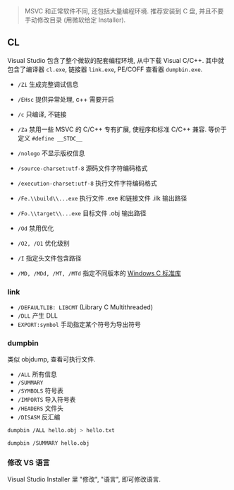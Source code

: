 > MSVC 和正常软件不同, 还包括大量编程环境. 推荐安装到 C 盘, 并且不要手动修改目录 (用微软给定 Installer).

## CL

Visual Studio 包含了整个微软的配套编程环境, 从中下载 Visual C/C++. 其中就包含了编译器 `cl.exe`, 链接器 `link.exe`, PE/COFF 查看器 `dumpbin.exe`.


- `/Zi`           生成完整调试信息
- `/EHsc`          提供异常处理, c++ 需要开启
- `/c` 只编译, 不链接
- `/Za` 禁用一些 MSVC 的 C/C++ 专有扩展, 使程序和标准 C/C++ 兼容. 等价于定义 `#define __STDC__`
- `/nologo`        不显示版权信息
- `/source-charset:utf-8`     源码文件字符编码格式
- `/execution-charset:utf-8`   执行文件字符编码格式
- `/Fe.\\build\\...exe`        执行文件 .exe 和链接文件 .ilk 输出路径
- `/Fo.\\target\\...exe`       目标文件 .obj 输出路径                

- `/Od` 禁用优化
- `/O2, /O1` 优化级别
- `/I` 指定头文件包含路径

- `/MD, /MDd, /MT, /MTd` 指定不同版本的 [Windows C 标准库](../运行时/C%20标准库.md)

### link

- `/DEFAULTLIB: LIBCMT`  (Library C Multithreaded)
- `/DLL` 产生 DLL
- `EXPORT:symbol` 手动指定某个符号为导出符号

### dumpbin

类似 objdump, 查看可执行文件.
- `/ALL` 所有信息
- `/SUMMARY` 
- `/SYMBOLS` 符号表
- `/IMPORTS` 导入符号表
- `/HEADERS` 文件头
- `/DISASM` 反汇编

```sh
dumpbin /ALL hello.obj > hello.txt

dumpbin /SUMMARY hello.obj
```

### 修改 VS 语言

Visual Studio Installer 里 "修改", "语言", 即可修改语言. 